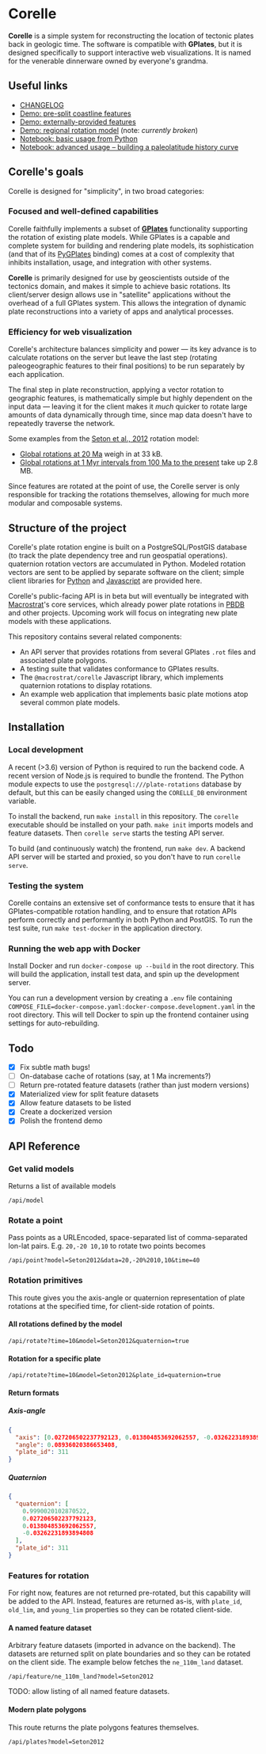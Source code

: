 # Corelle

**Corelle** is a simple system for reconstructing the location of tectonic
plates back in geologic time. The software is compatible with **GPlates**, but it
is designed specifically to support interactive web visualizations. It is named
for the venerable dinnerware owned by everyone's grandma.

## Useful links

- [CHANGELOG](CHANGELOG.md)
- [Demo: pre-split coastline features](https://rotate.macrostrat.org)
- [Demo: externally-provided features](https://davenquinn.com/viz/corelle-demo-pbdb)
- [Demo: regional rotation model](https://davenquinn.com/viz/corelle-demo-neogene-north-america) (note: _currently broken_)
- [Notebook: basic usage from Python](notebooks/Corelle-Basic-Usage.ipynb)
- [Notebook: advanced usage – building a paleolatitude history curve](notebooks/Corelle-Paleolatitude.ipynb)

## Corelle's goals

Corelle is designed for "simplicity", in two broad categories:

### Focused and well-defined capabilities

Corelle faithfully implements a subset of [**GPlates**](https://www.gplates.org/) functionality supporting the rotation of existing plate models.
While GPlates is a capable and complete system for building and rendering plate models,
its sophistication (and that of its [PyGPlates](https://www.gplates.org/docs/pygplates/) binding) comes at a cost of complexity
that inhibits installation, usage, and integration with other systems.

**Corelle** is primarily designed for use by geoscientists outside of the
tectonics domain, and makes it simple to achieve basic rotations. Its
client/server design allows use in "satellite" applications without the
overhead of a full GPlates system. This allows the integration of dynamic plate
reconstructions into a variety of apps and analytical processes.

### Efficiency for web visualization

Corelle's architecture balances simplicity and power — its key advance is to
calculate rotations on the server but leave the last step (rotating
paleogeographic features to their final positions) to be run separately by each
application.

The final step in plate reconstruction, applying a vector rotation to geographic
features, is mathematically simple but highly dependent on the input data —
leaving it for the client makes it _much_ quicker to rotate large amounts of
data dynamically through time, since map data doesn't have to repeatedly traverse
the network.

Some examples from the [Seton et al., 2012](https://www.sciencedirect.com/science/article/abs/pii/S0012825212000311) rotation model:

- [Global rotations at 20 Ma](https://birdnest.geology.wisc.edu/corelle/api/rotate?model=Seton2012&time=20) weigh in at 33 kB.
- [Global rotations at 1 Myr intervals from 100 Ma to the present](https://birdnest.geology.wisc.edu/corelle/api/rotate-series?model=Seton2012&time_start=100&time_end=0&interval=1) take up 2.8 MB.

Since features are rotated at the point of use, the Corelle server is only responsible for tracking the rotations themselves, allowing for much more modular and composable systems.

## Structure of the project

Corelle's plate rotation engine is built on a PostgreSQL/PostGIS database (to track the plate dependency tree and
run geospatial operations). quaternion rotation vectors are accumulated in Python.
Modeled rotation vectors are sent to be applied by separate software on the client;
simple client libraries for [Python](notebooks/corelle_helpers.py) and [Javascript](https://www.npmjs.com/package/@macrostrat/map-components)
are provided here.

Corelle's public-facing API is
in beta but will eventually be integrated with [Macrostrat](https://macrostrat.org)'s core services,
which already power plate rotations in [PBDB](https://paleobiodb.org) and other projects.
Upcoming work will focus on integrating new plate models with these applications.

This repository contains several related components:

- An API server that provides rotations from several
  GPlates `.rot` files and associated plate polygons.
- A testing suite that validates conformance to GPlates results.
- The `@macrostrat/corelle` Javascript library, which implements quaternion rotations
  to display rotations.
- An example web application that implements basic plate motions atop
  several common plate models.

## Installation

### Local development

A recent (>3.6) version of Python is required to run the backend code. A recent
version of Node.js is required to bundle the frontend. The Python module expects
to use the `postgresql:///plate-rotations` database by default, but this can be
easily changed using the `CORELLE_DB` environment variable.

To install the backend, run `make install` in this repository. The `corelle`
executable should be installed on your path. `make init` imports models and
feature datasets. Then `corelle serve` starts the testing API server.

To build (and continuously watch) the frontend, run `make dev`.
A backend API server will be started and proxied, so you don't have to run
`corelle serve`.

### Testing the system

Corelle contains an extensive set of conformance tests to ensure that it has
GPlates-compatible rotation handling, and to ensure that rotation APIs perform
correctly and performantly in both Python and PostGIS. To run the test suite,
run `make test-docker` in the application directory.

### Running the web app with Docker

Install Docker and run `docker-compose up --build` in the root directory.
This will build the application, install test data, and spin up the development server.

You can run a development version by creating a `.env` file containing
`COMPOSE_FILE=docker-compose.yaml:docker-compose.development.yaml` in the root
directory. This will tell Docker to spin up the frontend container using settings
for auto-rebuilding.

## Todo

- [x] Fix subtle math bugs!
- [ ] On-database cache of rotations (say, at 1 Ma increments?)
- [ ] Return pre-rotated feature datasets (rather than just modern versions)
- [x] Materialized view for split feature datasets
- [x] Allow feature datasets to be listed
- [x] Create a dockerized version
- [x] Polish the frontend demo

## API Reference

### Get valid models

Returns a list of available models

```
/api/model
```

### Rotate a point

Pass points as a URLEncoded, space-separated list of comma-separated lon-lat pairs.
E.g. `20,-20 10,10` to rotate two points becomes

```
/api/point?model=Seton2012&data=20,-20%2010,10&time=40
```

### Rotation primitives

This route gives you the axis-angle or quaternion representation of plate rotations
at the specified time, for client-side rotation of points.

#### All rotations defined by the model

```
/api/rotate?time=10&model=Seton2012&quaternion=true
```

#### Rotation for a specific plate

```
/api/rotate?time=10&model=Seton2012&plate_id=quaternion=true
```

#### Return formats

##### Axis-angle

```json
{
  "axis": [0.027206502237792123, 0.013804853692062557, -0.03262231893894808],
  "angle": 0.08936020386653408,
  "plate_id": 311
}
```

##### Quaternion

```json
{
  "quaternion": [
    0.9990020102870522,
    0.027206502237792123,
    0.013804853692062557,
    -0.03262231893894808
  ],
  "plate_id": 311
}
```

### Features for rotation

For right now, features are not returned pre-rotated, but this capability will
be added to the API. Instead, features are returned as-is, with
`plate_id`, `old_lim`, and `young_lim` properties so they can be rotated client-side.

#### A named feature dataset

Arbitrary feature datasets (imported in advance on the backend).
The datasets are returned split on plate boundaries and so they can be
rotated on the client side.
The example below fetches the `ne_110m_land` dataset.

```
/api/feature/ne_110m_land?model=Seton2012
```

TODO: allow listing of all named feature datasets.

#### Modern plate polygons

This route returns the plate polygons features themselves.

```
/api/plates?model=Seton2012
```
